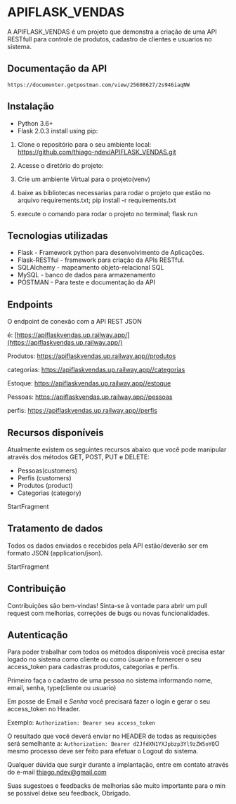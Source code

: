 # APIFLASK_VENDAS
A APIFLASK_VENDAS é um projeto que demonstra a criação de uma API RESTfull para controle de produtos, cadastro de clientes e usuarios no sistema.

## Documentação da API
    https://documenter.getpostman.com/view/25608627/2s946iaqNW

## Instalação
- Python 3.6+
- Flask 2.0.3
install using pip:


1. Clone o repositório para o seu ambiente local:
     https://github.com/thiago-ndev/APIFLASK_VENDAS.git
2. Acesse o diretório do projeto:
3. Crie um ambiente Virtual para o projeto(venv)

4. baixe as bibliotecas necessarias para rodar o projeto que estão no arquivo requirements.txt;
    pip install -r requirements.txt

5. execute o comando para rodar o projeto no terminal;
    flask run



## Tecnologias utilizadas

- Flask - Framework python para desenvolvimento de Aplicações.
- Flask-RESTful - framework para criação da APIs RESTful.
- SQLAlchemy - mapeamento objeto-relacional SQL
- MySQL - banco de dados para armazenamento
- POSTMAN - Para teste e documentação da API


## Endpoints

O endpoint de conexão com a API REST JSON

é: [https://apiflaskvendas.up.railway.app/](https://apiflaskvendas.up.railway.app/)

Produtos:
https://apiflaskvendas.up.railway.app//produtos

categorias:
https://apiflaskvendas.up.railway.app//categorias

Estoque:
https://apiflaskvendas.up.railway.app//estoque

Pessoas:
https://apiflaskvendas.up.railway.app//pessoas

perfis:
https://apiflaskvendas.up.railway.app//perfis


## Recursos disponíveis

Atualmente existem os seguintes recursos abaixo que você pode manipular através dos métodos GET, POST, PUT e DELETE:

- Pessoas(customers)
- Perfis (customers)
- Produtos (product)
- Categorias (category)


StartFragment

## Tratamento de dados

Todos os dados enviados e recebidos pela API estão/deverão ser em formato JSON (application/json).

StartFragment

## Contribuição
Contribuições são bem-vindas! Sinta-se à vontade para abrir um pull request com melhorias, correções de bugs ou novas funcionalidades.


## Autenticação

Para poder trabalhar com todos os métodos disponíveis você precisa estar logado no sistema como cliente ou como úsuario e fornercer o seu access_token para cadastras produtos, categorias e perfis.

Primeiro faça o cadastro de uma pessoa no sistema informando nome, email, senha, type(cliente ou usuario)

Em posse de Email e _Senha_ você precisará fazer o login e gerar o seu access_token no Header.

Exemplo: `Authorization: Bearer seu access_token`

O resultado que você deverá enviar no HEADER de todas as requisições será semelhante a: `Authorization: Bearer d2JfdXN1YXJpbzp3Yl9zZW5oYQ`O mesmo processo deve ser feito para efetuar o Logout do sistema.

Qualquer dúvida que surgir durante a implantação, entre em contato através do e-mail [thiago.ndev@gmail.com]()

Suas sugestoes e feedbacks de melhorias são muito importante para o min se possivel deixe seu feedback, Obrigado.
